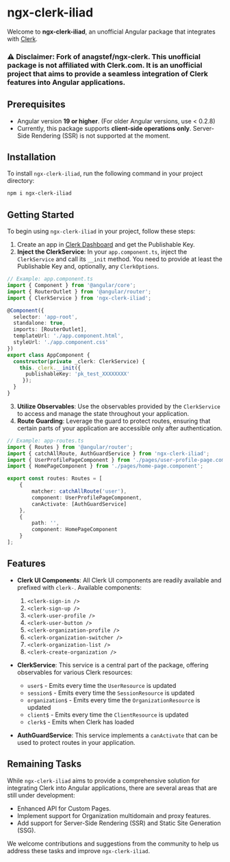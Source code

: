 # ngx-clerk-iliad

Welcome to **ngx-clerk-iliad**, an unofficial Angular package that integrates with [Clerk](https://clerk.com/).

### ⚠️ Disclaimer: Fork of anagstef/ngx-clerk. This unofficial package is not affiliated with Clerk.com. It is an unofficial project that aims to provide a seamless integration of Clerk features into Angular applications.

## Prerequisites

- Angular version **19 or higher**. (For older Angular versions, use < 0.2.8)
- Currently, this package supports **client-side operations only**. Server-Side Rendering (SSR) is not supported at the moment.

## Installation

To install `ngx-clerk-iliad`, run the following command in your project directory:

```bash
npm i ngx-clerk-iliad
```

## Getting Started

To begin using `ngx-clerk-iliad` in your project, follow these steps:
1. Create an app in [Clerk Dashboard](https://dashboard.clerk.com/) and get the Publishable Key.
2. **Inject the ClerkService**: In your `app.component.ts`, inject the `ClerkService` and call its `__init` method. You need to provide at least the Publishable Key and, optionally, any `ClerkOptions`.
```typescript
// Example: app.component.ts
import { Component } from '@angular/core';
import { RouterOutlet } from '@angular/router';
import { ClerkService } from 'ngx-clerk-iliad';

@Component({
  selector: 'app-root',
  standalone: true,
  imports: [RouterOutlet],
  templateUrl: './app.component.html',
  styleUrl: './app.component.css'
})
export class AppComponent {
  constructor(private _clerk: ClerkService) {
    this._clerk.__init({ 
      publishableKey: 'pk_test_XXXXXXXX'
     });
  }
}

```
3. **Utilize Observables**: Use the observables provided by the `ClerkService` to access and manage the state throughout your application.
4. **Route Guarding**: Leverage the guard to protect routes, ensuring that certain parts of your application are accessible only after authentication.
```typescript
// Example: app-routes.ts
import { Routes } from '@angular/router';
import { catchAllRoute, AuthGuardService } from 'ngx-clerk-iliad';
import { UserProfilePageComponent } from './pages/user-profile-page.component';
import { HomePageComponent } from './pages/home-page.component';

export const routes: Routes = [
    { 
        matcher: catchAllRoute('user'), 
        component: UserProfilePageComponent, 
        canActivate: [AuthGuardService] 
    },
    { 
        path: '', 
        component: HomePageComponent
    }
];

```

## Features

- **Clerk UI Components**: All Clerk UI components are readily available and prefixed with `clerk-`. Available components:
    1. `<clerk-sign-in />`
    2. `<clerk-sign-up />`
    3. `<clerk-user-profile />`
    4. `<clerk-user-button />`
    5. `<clerk-organization-profile />`
    6. `<clerk-organization-switcher />`
    7. `<clerk-organization-list />`
    8. `<clerk-create-organization />`

- **ClerkService**: This service is a central part of the package, offering observables for various Clerk resources:
    - `user$` - Emits every time the `UserResource` is updated
    - `session$` - Emits every time the `SessionResource` is updated
    - `organization$` - Emits every time the `OrganizationResource` is updated
    - `client$` - Emits every time the `ClientResource` is updated
    - `clerk$` - Emits when Clerk has loaded
- **AuthGuardService**: This service implements a `canActivate` that can be used to protect routes in your application.

## Remaining Tasks

While `ngx-clerk-iliad` aims to provide a comprehensive solution for integrating Clerk into Angular applications, there are several areas that are still under development:

- Enhanced API for Custom Pages.
- Implement support for Organization multidomain and proxy features.
- Add support for Server-Side Rendering (SSR) and Static Site Generation (SSG).

We welcome contributions and suggestions from the community to help us address these tasks and improve `ngx-clerk-iliad`.